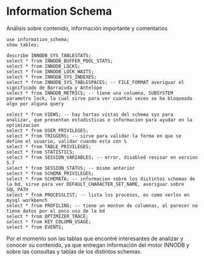 # Information Schema 

Análisis sobre contenido, información importante y comentarios

    use information_schema;
    show tables; 

    describe INNODB_SYS_TABLESTATS;
    select * from INNODB_BUFFER_POOL_STATS;
    select * from INNODB_LOCKS;
    select * from INNODB_LOCK_WAITS;
    select * from INNODB_SYS_INDEXES;
    select * from INNODB_SYS_TABLESPACES; -- FILE_FORMAT averiguar el significado de Barracuda y Antelope
    select * from INNODB_METRICS; -- tiene una columna, SUBSYSTEM parametro lock, la cual sirve para ver cuantas veces se ha bloqueado algo por alguna query

    select * from VIEWS; -- hay hartas vistas del schema sys para analizar, que presentan estadisticas e informacion para ayudar en la optimizacion
    select * from USER_PRIVILEGES;
    select * from TRIGGERS; -- sirve para validar la forma en que se define el usuario, validar cuando esta con %
    select * from TABLE_PRIVILEGES;
    select * from STATISTICS;
    select * from SESSION_VARIABLES; -- error, disabled revisar en version 5.7
    select * from SESSION_STATUS; -- mismo anterior
    select * from SCHEMA_PRIVILEGES;
    select * from SCHEMATA; -- informacion sobre los distintos schemas de la bd, sirve para ver DEFAULT_CHARACTER_SET_NAME, averiguar sobre SQL_PATH
    select * from PROCESSLIST; -- lista los procesos, es como verlos en mysql workbench
    select * from PROFILING; -- tiene un monton de columnas, al parecer no tiene datos por el poco uso de la bd
    select * from OPTIMIZER_TRACE;
    select * from KEY_COLUMN_USAGE;
    select * from EVENTS;
    
Por el momento son las tablas que encontré interesantes de analizar y conocer su contenido, ya que entregan información del motor INNODB y sobre las consultas y tablas de los distintos schemas.
